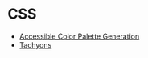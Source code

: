# CSS

  -	 [Accessible Color Palette Generation](http://jxnblk.com/writing/posts/color-palette-documentation-for-living-style-guides/)
  -	 [Tachyons](http://tachyons.io)
